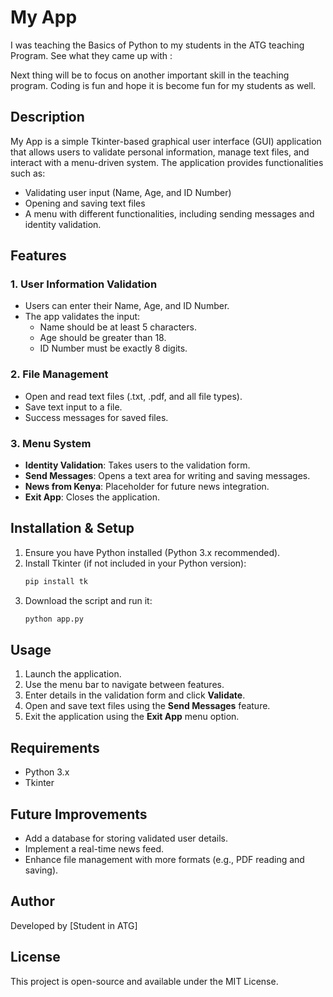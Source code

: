 # My App

I was teaching the Basics of Python to my students in the ATG teaching Program. 
See what they came up with :

Next thing will be to focus on another important skill in the teaching program. 
Coding is fun and hope it is become fun for my students as well.

## Description
My App is a simple Tkinter-based graphical user interface (GUI) application that allows users to validate personal information, manage text files, and interact with a menu-driven system. The application provides functionalities such as:
- Validating user input (Name, Age, and ID Number)
- Opening and saving text files
- A menu with different functionalities, including sending messages and identity validation.

## Features
### 1. **User Information Validation**
- Users can enter their Name, Age, and ID Number.
- The app validates the input:
  - Name should be at least 5 characters.
  - Age should be greater than 18.
  - ID Number must be exactly 8 digits.

### 2. **File Management**
- Open and read text files (.txt, .pdf, and all file types).
- Save text input to a file.
- Success messages for saved files.

### 3. **Menu System**
- **Identity Validation**: Takes users to the validation form.
- **Send Messages**: Opens a text area for writing and saving messages.
- **News from Kenya**: Placeholder for future news integration.
- **Exit App**: Closes the application.

## Installation & Setup
1. Ensure you have Python installed (Python 3.x recommended).
2. Install Tkinter (if not included in your Python version):
   ```sh
   pip install tk
   ```
3. Download the script and run it:
   ```sh
   python app.py
   ```

## Usage
1. Launch the application.
2. Use the menu bar to navigate between features.
3. Enter details in the validation form and click **Validate**.
4. Open and save text files using the **Send Messages** feature.
5. Exit the application using the **Exit App** menu option.

## Requirements
- Python 3.x
- Tkinter

## Future Improvements
- Add a database for storing validated user details.
- Implement a real-time news feed.
- Enhance file management with more formats (e.g., PDF reading and saving).

## Author
Developed by [Student in ATG]

## License
This project is open-source and available under the MIT License.

